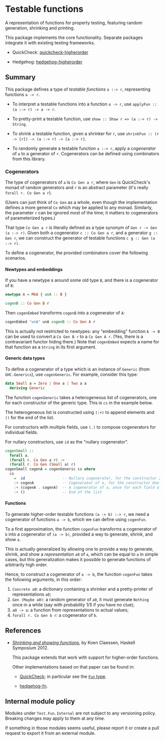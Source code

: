 # Testable functions

A representation of functions for property testing, featuring
random generation, shrinking and printing.

This package implements the core functionality.
Separate packages integrate it with existing testing frameworks.

- QuickCheck: [quickcheck-higherorder](https://github.com/Lysxia/quickcheck-higherorder)

- Hedgehog: [hedgehog-higherorder](https://github.com/Lysxia/hedgehog-higherorder)

## Summary

This package defines a type of *testable functions* `a :-> r`,
representing functions `a -> r`.

- To interpret a testable functions into a function `a -> r`,
  use `applyFun :: (a :-> r) -> a -> r`.

- To pretty-print a testable function,
  use `show :: Show r => (a :-> r) -> String`.

- To shrink a testable function, given a shrinker for `r`,
  use `shrinkFun :: (r -> [r]) -> (a :-> r) -> [a :-> r]`.

- To randomly generate a testable function `a :-> r`,
  apply a *cogenerator* of `a` to a generator of `r`.
  Cogenerators can be defined using combinators from this library.

### Cogenerators

The type of cogenerators of `a` is `Co Gen a r`,
where `Gen` is QuickCheck's monad of random generators
and `r` is an abstract parameter (it's really `forall r. Co Gen a r`).

(Users can just think of `Co Gen` as a whole,
even though the implementation defines a more general `Co`
which may be applied to any monad.
Similarly, the parameter `r` can be ignored most of the time;
it matters to cogenerators of parameterized types.)

That type `Co Gen a r` is literally defined as a type synonym of
`Gen r -> Gen (a :-> r)`.
Given both a cogenerator `c :: Co Gen a r`, and a generator `g :: Gen r`,
we can construct the generator of testable functions `c g :: Gen (a :-> r)`.

To define a cogenerator, the provided combinators cover the following scenarios.

#### Newtypes and embeddings

If you have a newtype `A` around some old type `B`, and there
is a cogenerator of `B`:

```haskell
newtype A = MkA { unA :: B }

cogenB :: Co Gen B r
```

Then `cogenEmbed` transforms `cogenB` into a cogenerator of `A`:

```haskell
cogenEmbed "unA" unA cogenB :: Co Gen A r
```

This is actually not restricted to newtypes:
any "embedding" function `A -> B` can be used to convert a
`Co Gen B r` to a `Co Gen A r`.
(Yes, there is a contravariant functor hiding there.)
Note that `cogenEmbed` expects a name for that function as a `String`
in its first argument.

#### Generic data types

To define a cogenerator of a type which is an instance of `Generic` (from
`GHC.Generics`), use `cogenGeneric`. For example, consider this type:

```haskell
data Small a = Zero | One a | Two a a
  deriving Generic
```

The function `cogenGeneric` takes a heterogeneous list of
cogenerators, one for each constructor of the generic type.
This is `cs` in the example below.

The heterogeneous list is constructed using `(:+)` to append
elements and `()` for the end of the list.

For constructors with multiple fields,
use `(.)` to compose cogenerators for individual fields.

For nullary constructors, use `id` as the "nullary cogenerator".

```haskell
cogenSmall ::
  forall a.
  (forall r. Co Gen a r) ->
  (forall r. Co Gen (Small a) r)
cogenSmall cogenA = cogenGeneric cs where
  cs
    =  id                 -- Nullary cogenerator, for the constructor Zero
    :+ cogenA             -- Cogenerator of a, for the constructor One
    :+ (cogenA . cogenA)  -- A cogenerator of a, once for each field of the constructor Two
    :+ ()                 -- End of the list
```

#### Functions

To generate higher-order testable functions `(a -> b) :-> r`,
we need a cogenerator of functions `a -> b`,
which we can define using `cogenFun`.

To a first approximation, the function `cogenFun` transforms
a cogenerator of `b` into a cogenerator of `(a -> b)`, provided
a way to generate, shrink, and show `a`.

This is actually generalized by allowing one to provide
a way to generate, shrink, and show a *representation* `a0` of `a`,
which can be equal to `a` in simple cases,
but this generalization makes it possible to generate
functions of arbitrarily high order.

Hence, to construct a cogenerator of `a -> b`,
the function `cogenFun` takes the following arguments, in this order:

1. `Concrete a0`: a dictionary containing a shrinker and a pretty-printer of
   representations `a0`;
2. `Gen (Maybe a0)`: a random generator of `a0`, it must generate `Nothing`
   once in a while (say with probability 1/5 if you have no clue);
3. `a0 -> a`: a function from representations to actual values;
4. `forall r. Co Gen b r`: a cogenerator of `b`.

## References

- [*Shrinking and showing functions*](https://dl.acm.org/citation.cfm?id=2364516),
  by Koen Claessen, Haskell Symposium 2012.

  This package extends that work with support for higher-order functions.

  Other implementations based on that paper can be found in:

  + [QuickCheck](https://hackage.haskell.org/package/QuickCheck-2.13.2); in
    particular see the [`Fun`
    type](https://hackage.haskell.org/package/QuickCheck-2.13.2/docs/Test-QuickCheck.html#g:14).

  + [hedgehog-fn](https://hackage.haskell.org/package/hedgehog-fn).

## Internal module policy

Modules under `Test.Fun.Internal` are not subject to any versioning policy.
Breaking changes may apply to them at any time.

If something in those modules seems useful, please report it or create a pull
request to export it from an external module.
